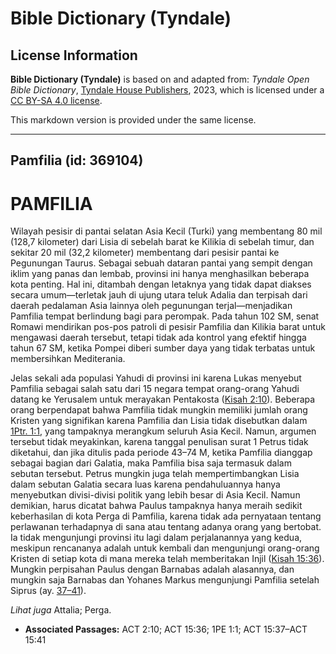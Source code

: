 # Bible Dictionary (Tyndale)

## License Information

**Bible Dictionary (Tyndale)** is based on and adapted from: _Tyndale Open Bible Dictionary_, [Tyndale House Publishers](https://tyndaleopenresources.com/), 2023, which is licensed under a [CC BY-SA 4.0 license](https://creativecommons.org/licenses/by-sa/4.0/legalcode.en).

This markdown version is provided under the same license.



--------------------------------

## Pamfilia (id: 369104)

PAMFILIA
========

Wilayah pesisir di pantai selatan Asia Kecil (Turki) yang membentang 80 mil (128,7 kilometer) dari Lisia di sebelah barat ke Kilikia di sebelah timur, dan sekitar 20 mil (32,2 kilometer) membentang dari pesisir pantai ke Pegunungan Taurus. Sebagai sebuah dataran pantai yang sempit dengan iklim yang panas dan lembab, provinsi ini hanya menghasilkan beberapa kota penting. Hal ini, ditambah dengan letaknya yang tidak dapat diakses secara umum—terletak jauh di ujung utara teluk Adalia dan terpisah dari daerah pedalaman Asia lainnya oleh pegunungan terjal—menjadikan Pamfilia tempat berlindung bagi para perompak. Pada tahun 102 SM, senat Romawi mendirikan pos\-pos patroli di pesisir Pamfilia dan Kilikia barat untuk mengawasi daerah tersebut, tetapi tidak ada kontrol yang efektif hingga tahun 67 SM, ketika Pompei diberi sumber daya yang tidak terbatas untuk membersihkan Mediterania.

Jelas sekali ada populasi Yahudi di provinsi ini karena Lukas menyebut Pamfilia sebagai salah satu dari 15 negara tempat orang\-orang Yahudi datang ke Yerusalem untuk merayakan Pentakosta ([Kisah 2:10](https://ref.ly/Acts2:10)). Beberapa orang berpendapat bahwa Pamfilia tidak mungkin memiliki jumlah orang Kristen yang signifikan karena Pamfilia dan Lisia tidak disebutkan dalam [1Ptr. 1:1](https://ref.ly/1Pet1:1), yang tampaknya merangkum seluruh Asia Kecil. Namun, argumen tersebut tidak meyakinkan, karena tanggal penulisan surat 1 Petrus tidak diketahui, dan jika ditulis pada periode 43–74 M, ketika Pamfilia dianggap sebagai bagian dari Galatia, maka Pamfilia bisa saja termasuk dalam sebutan tersebut. Petrus mungkin juga telah mempertimbangkan Lisia dalam sebutan Galatia secara luas karena pendahuluannya hanya menyebutkan divisi\-divisi politik yang lebih besar di Asia Kecil. Namun demikian, harus dicatat bahwa Paulus tampaknya hanya meraih sedikit keberhasilan di kota Perga di Pamfilia, karena tidak ada pernyataan tentang perlawanan terhadapnya di sana atau tentang adanya orang yang bertobat. Ia tidak mengunjungi provinsi itu lagi dalam perjalanannya yang kedua, meskipun rencananya adalah untuk kembali dan mengunjungi orang\-orang Kristen di setiap kota di mana mereka telah memberitakan Injil ([Kisah 15:36](https://ref.ly/Acts15:36)). Mungkin perpisahan Paulus dengan Barnabas adalah alasannya, dan mungkin saja Barnabas dan Yohanes Markus mengunjungi Pamfilia setelah Siprus (ay. [37–41](https://ref.ly/Acts15:37-Acts15:41)).

*Lihat juga* Attalia; Perga.

* **Associated Passages:** ACT 2:10; ACT 15:36; 1PE 1:1; ACT 15:37–ACT 15:41

